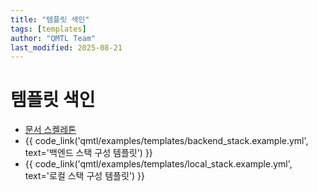 ```yaml
---
title: "템플릿 색인"
tags: [templates]
author: "QMTL Team"
last_modified: 2025-08-21
---
```


# 템플릿 색인

- [문서 스켈레톤](template.md)
- {{ code_link('qmtl/examples/templates/backend_stack.example.yml', text='백엔드 스택 구성 템플릿') }}
- {{ code_link('qmtl/examples/templates/local_stack.example.yml', text='로컬 스택 구성 템플릿') }}
